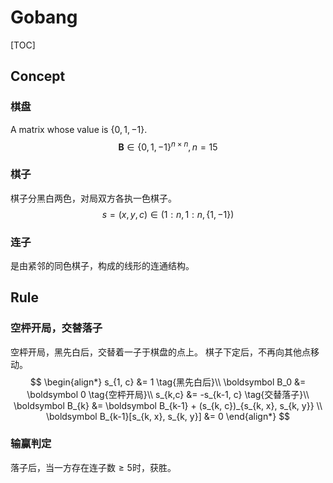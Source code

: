 # Gobang

[TOC]

## Concept

### 棋盘  
A matrix whose value is $\{0, 1, -1\}$.
$$\boldsymbol B \in \{0, 1, -1\}^{n \times n}, n = 15$$

### 棋子  
棋子分黑白两色，对局双方各执一色棋子。
$$s = (x, y, c) \in (1:n, 1:n, \{1, -1\})  \tag{棋分黑白}$$

### 连子  
是由紧邻的同色棋子，构成的线形的连通结构。

## Rule 

### 空枰开局，交替落子  
空枰开局，黑先白后，交替着一子于棋盘的点上。
棋子下定后，不再向其他点移动。
$$
\begin{align*}
  s_{1, c} &= 1  \tag{黑先白后}\\
  \boldsymbol B_0 &= \boldsymbol 0  \tag{空枰开局}\\
  s_{k,c} &= -s_{k-1, c}  \tag{交替落子}\\
  \boldsymbol B_{k} &= \boldsymbol B_{k-1} + (s_{k, c})_{s_{k, x}, s_{k, y}}  \\
  \boldsymbol B_{k-1}[s_{k, x}, s_{k, y}] &= 0
\end{align*}
$$

### 输赢判定  
落子后，当一方存在连子数$\ge 5$时，获胜。